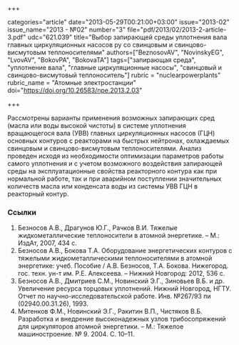 +++

categories="article"
date="2013-05-29T00:21:00+03:00"
issue="2013-02"
issue_name="2013 - №02"
number="3"
file="pdf/2013/02/2013-2-article-3.pdf"
udc="621.039"
title="Выбор запирающей среды уплотнения вала главных циркуляционных насосов ру со свинцовым и свинцово-висмутовым теплоносителями"
authors=["BeznosovAV", "NovinskyEG", "LvovAV", "BokovPA", "BokovaTA"]
tags=["запирающая среда", "уплотнение вала", "главные циркуляционные насосы", "свинцовый и свинцово-висмутовый теплоноситель"]
rubric = "nuclearpowerplants"
rubric_name = "Aтомные электростанции"
doi="https://doi.org/10.26583/npe.2013.2.03"

+++

Рассмотрены варианты применения возможных запирающих сред (масла или воды высокой чистоты) в системе уплотнения вращающегося вала (УВВ) главных циркуляционных насосов (ГЦН) основных контуров с реакторами на быстрых нейтронах, охлаждаемых свинцовым и свинцово-висмутовым теплоносителями. Анализ проведен исходя из необходимости оптимизации параметров работы самого уплотнения и с учетом возможного воздействия запирающей среды на эксплуатационные свойства реакторного контура как при нормальной работе, так и при аварийном поступлении значительных количеств масла или конденсата воды из системы УВВ ГЦН в реакторный контур.

### Ссылки

1. Безносов А.В., Драгунов Ю.Г., Рачков В.И. Тяжелые жидкометаллические теплоносители в атомной энергетике. – М.: ИздАт, 2007, 434 с.
2. Безносов А.В., Бокова Т.А. Оборудование энергетических контуров с тяжелыми жидкометаллическими теплоносителями в атомной энергетике: учеб. Пособие / А.В. Безносов, Т.А. Бокова. Нижегород. гос. техн. ун-т им. Р.Е. Алексеева. – Нижний Новгород: 2012, 536 с.
3. Безносов А.В., Дмитриев С.М., Новинский Э.Г., Зиновьев В.Б. и др. Увеличение ресурса торцовых уплотнений. Нижний Новгород, НГТУ. Отчет по научно-исследовательской работе. Инв. №267/93 пи (02940.00.31.26), 1993.
4. Митенков Ф.М., Новинский Э.Г., Ракитин В.П., Чистяков В.Б. Разработка и внедрение высоконадежных узлов трибосопряжений для циркуляторов атомной энергетики. – М.: Тяжелое машиностроение. № 9. 2004. С. 10–11.